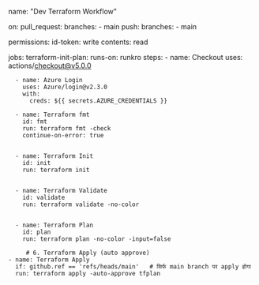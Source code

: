 name: "Dev Terraform Workflow"

on:
  pull_request:
    branches:
      - main
  push:
    branches:
      - main      

permissions:
  id-token: write
  contents: read
  
jobs: 
  terraform-init-plan:
    runs-on: runkro
    steps: 
      - name: Checkout
        uses: actions/checkout@v5.0.0
    
      - name: Azure Login
        uses: Azure/login@v2.3.0
        with:
          creds: ${{ secrets.AZURE_CREDENTIALS }}
            
      - name: Terraform fmt
        id: fmt
        run: terraform fmt -check
        continue-on-error: true
        
        
      - name: Terraform Init
        id: init
        run: terraform init  
        

      - name: Terraform Validate
        id: validate
        run: terraform validate -no-color
                
      
      - name: Terraform Plan
        id: plan
        run: terraform plan -no-color -input=false

         # 6. Terraform Apply (auto approve)
    - name: Terraform Apply
      if: github.ref == 'refs/heads/main'   # सिर्फ main branch पर apply होगा
      run: terraform apply -auto-approve tfplan
         
        
 
